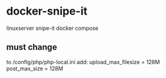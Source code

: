 # docker-snipe-it
linuxserver snipe-it docker compose

## must change
to /config/php/php-local.ini
add:
upload_max_filesize = 128M
post_max_size = 128M